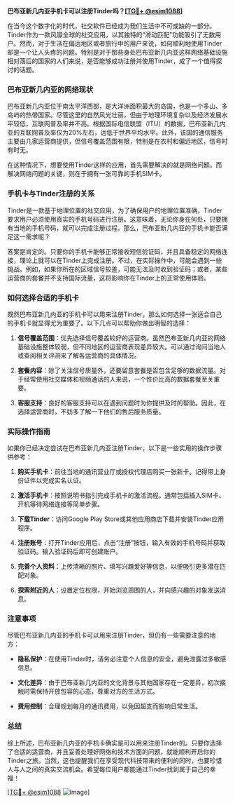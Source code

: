 **巴布亚新几内亚手机卡可以注册Tinder吗？[[TG💪+ @esim1088](https://t.me/s/esim1088)]**

在当今这个数字化的时代，社交软件已经成为我们生活中不可或缺的一部分。Tinder作为一款风靡全球的社交应用，以其独特的“滑动匹配”功能吸引了无数用户。然而，对于生活在偏远地区或者旅行中的用户来说，如何顺利地使用Tinder却是一个让人头疼的问题。特别是对于那些身处巴布亚新几内亚这样网络基础设施相对落后的国家的人们来说，是否能够成功注册并使用Tinder，成了一个值得探讨的话题。

### 巴布亚新几内亚的网络现状

巴布亚新几内亚位于南太平洋西部，是大洋洲面积最大的岛国，也是一个多山、多岛屿的热带国家。尽管这里的自然风光壮丽，但由于地理环境复杂以及经济发展水平较低，互联网普及率并不高。根据国际电信联盟（ITU）的数据，巴布亚新几内亚的互联网普及率仅为20%左右，远低于世界平均水平。此外，该国的通信服务主要由几家运营商提供，但信号覆盖范围有限，特别是在农村和偏远地区，信号时有时无。

在这种情况下，想要使用Tinder这样的应用，首先需要解决的就是网络问题。而解决网络问题的关键，则在于拥有一张可靠的手机SIM卡。

### 手机卡与Tinder注册的关系

Tinder是一款基于地理位置的社交应用，为了确保用户的地理位置准确，Tinder要求用户必须使用真实的手机号码进行注册。这意味着，无论你身在何处，只要拥有当地的手机号码，就可以完成注册过程。那么，巴布亚新几内亚的手机卡能否满足这一需求呢？

答案是肯定的。只要你的手机卡能够正常接收短信验证码，并且具备稳定的网络连接，理论上就可以在Tinder上完成注册。不过，在实际操作中，可能会遇到一些挑战。例如，如果你所在的区域信号较差，可能无法及时收到验证码；或者，某些运营商的套餐并不支持国际流量，这将影响你在Tinder上的正常使用体验。

### 如何选择合适的手机卡

既然巴布亚新几内亚的手机卡可以用来注册Tinder，那么如何选择一张适合自己的手机卡就显得尤为重要了。以下几点可以帮助你做出明智的选择：

1. **信号覆盖范围**：优先选择信号覆盖较好的运营商。虽然巴布亚新几内亚的网络基础设施整体较弱，但不同地区的运营商表现差异较大。可以通过询问当地人或查阅相关评测来了解各运营商的具体情况。
   
2. **套餐内容**：除了关注信号质量外，还要留意套餐是否包含足够的数据流量。对于经常使用社交媒体和视频通话的人来说，一个性价比高的数据套餐至关重要。

3. **客服支持**：良好的客服支持可以在遇到问题时为你提供及时的帮助。因此，在选择运营商时，不妨多了解一下他们的售后服务质量。

### 实际操作指南

如果你已经决定尝试在巴布亚新几内亚注册Tinder，以下是一些实用的操作步骤供参考：

1. **购买手机卡**：前往当地的通讯营业厅或授权代理店购买一张新卡。记得带上身份证件以完成实名认证。

2. **激活手机卡**：按照说明书指引完成手机卡的激活流程。通常包括插入SIM卡、开机等待网络连接等简单步骤。

3. **下载Tinder**：访问Google Play Store或其他应用商店下载并安装Tinder应用程序。

4. **注册账号**：打开Tinder应用后，点击“注册”按钮，输入有效的手机号码并获取验证码。输入验证码后即可创建账户。

5. **完善个人资料**：上传清晰的照片、填写兴趣爱好等信息，以便吸引更多潜在匹配对象。

6. **探索附近的人**：设置定位权限，开始浏览周围的人，并向感兴趣的对象发送消息。

### 注意事项

尽管巴布亚新几内亚的手机卡可以用来注册Tinder，但仍有一些需要注意的地方：

- **隐私保护**：在使用Tinder时，请务必注意个人信息的安全，避免泄露过多敏感信息。
  
- **文化差异**：由于巴布亚新几内亚的文化背景与其他国家存在一定差异，初次接触时需保持开放包容的心态，尊重对方的生活方式。

- **费用控制**：合理规划每月的通讯费用，以免因超支而影响日常生活。

### 总结

综上所述，巴布亚新几内亚的手机卡确实是可以用来注册Tinder的。只要你选择了合适的运营商，并且妥善处理好网络和技术方面的问题，就能顺利开启你的Tinder之旅。当然，这也提醒我们在享受现代科技带来的便利的同时，也要珍惜人与人之间的真实交流机会。希望每位用户都能通过Tinder找到属于自己的幸福！

[[TG💪+ @esim1088](https://t.me/s/esim1088) ![Image](https://i.postimg.cc/4NQfJmqS/Snipaste-2025-05-13-00-14-12.png)]